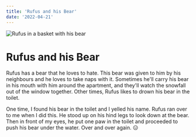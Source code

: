```yaml
---
title: 'Rufus and his Bear'
date: '2022-04-21'
---
```


![Rufus in a basket with his bear](`${prefix}/imgs/rufus-bear.jpg`)

# Rufus and his Bear

Rufus has a bear that he loves to hate. This bear was given to him by his neighbours and he loves to take naps with it. Sometimes he'll carry his bear in his mouth with him around the apartment, and they'll watch the snowfall out of the window together. Other times, Rufus likes to drown his bear in the toilet.

One time, I found his bear in the toilet and I yelled his name. Rufus ran over to me when I did this. He stood up on his hind legs to look down at the bear. Then in front of my eyes, he put one paw in the toilet and proceeded to push his bear under the water. Over and over again. 😑